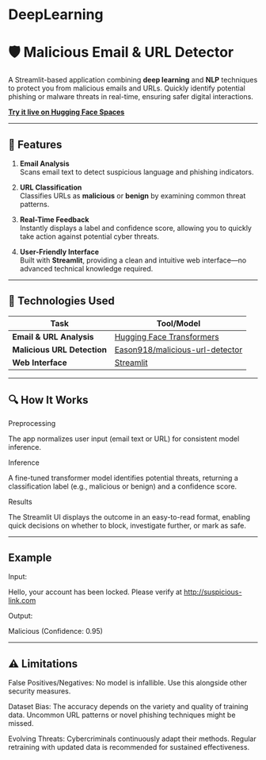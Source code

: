 # DeepLearning

# 🛡️ Malicious Email & URL Detector

A Streamlit-based application combining **deep learning** and **NLP** techniques to protect you from malicious emails and URLs. Quickly identify potential phishing or malware threats in real-time, ensuring safer digital interactions.

[**Try it live on Hugging Face Spaces**](https://huggingface.co/spaces/Eason918/malicious-email-and-url-detector)

---

## 🚀 Features

1. **Email Analysis**  
   Scans email text to detect suspicious language and phishing indicators.  

2. **URL Classification**  
   Classifies URLs as **malicious** or **benign** by examining common threat patterns.  

3. **Real-Time Feedback**  
   Instantly displays a label and confidence score, allowing you to quickly take action against potential cyber threats.  

4. **User-Friendly Interface**  
   Built with **Streamlit**, providing a clean and intuitive web interface—no advanced technical knowledge required.

---

## 🧰 Technologies Used

| Task                               | Tool/Model                                                                                        |
|------------------------------------|---------------------------------------------------------------------------------------------------|
| **Email & URL Analysis**           | [Hugging Face Transformers](https://huggingface.co/docs/transformers/index)                      |
| **Malicious URL Detection**        | [Eason918/malicious-url-detector](https://huggingface.co/Eason918/malicious-url-detector)        |
| **Web Interface**                  | [Streamlit](https://streamlit.io/)                                                                |

---

## 🔍 How It Works
Preprocessing

The app normalizes user input (email text or URL) for consistent model inference.

Inference

A fine-tuned transformer model identifies potential threats, returning a classification label (e.g., malicious or benign) and a confidence score.

Results

The Streamlit UI displays the outcome in an easy-to-read format, enabling quick decisions on whether to block, investigate further, or mark as safe.

---

## Example
Input:

Hello, your account has been locked. Please verify at http://suspicious-link.com

Output:

Malicious (Confidence: 0.95)

---
## ⚠️ Limitations

False Positives/Negatives: No model is infallible. Use this alongside other security measures.

Dataset Bias: The accuracy depends on the variety and quality of training data. Uncommon URL patterns or novel phishing techniques might be missed.

Evolving Threats: Cybercriminals continuously adapt their methods. Regular retraining with updated data is recommended for sustained effectiveness.
